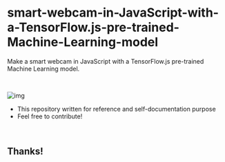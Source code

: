# smart-webcam-in-JavaScript-with-a-TensorFlow.js-pre-trained-Machine-Learning-model
Make a smart webcam in JavaScript with a TensorFlow.js pre-trained Machine Learning model.

<br>

![img]()

* This repository written for reference and self-documentation purpose
* Feel free to contribute!

<br>

## Thanks!
